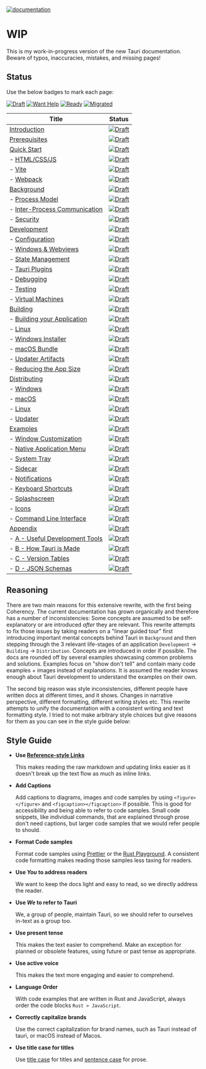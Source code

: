 [![documentation](https://img.shields.io/badge/documentation-github.io-purple.svg)](https://jonaskruckenberg.github.io/tauri-docs-wip)

# WIP

This is my work-in-progress version of the new Tauri documentation.
Beware of typos, inaccuracies, mistakes, and missing pages!

## Status

Use the below badges to mark each page:

[![Draft](https://img.shields.io/badge/Draft-ffa700.svg)]()
[![Want Help](https://img.shields.io/badge/Want%20Help-d62d20.svg)]()
[![Ready](https://img.shields.io/badge/Ready-008744.svg)]()
[![Migrated](https://img.shields.io/badge/Migrated-0057e7.svg)]()

| Title                                                                      | Status                                                      |
| -------------------------------------------------------------------------- | ----------------------------------------------------------- |
| [Introduction](introduction.md)                                            | [![Draft](https://img.shields.io/badge/Draft-ffa700.svg)]() |
| [Prerequisites](prerequisites.md)                                          | [![Draft](https://img.shields.io/badge/Draft-ffa700.svg)]() |
| [Quick Start](quick-start/README.md)                                       | [![Draft](https://img.shields.io/badge/Draft-ffa700.svg)]() |
| - [HTML/CSS/JS](quick-start/html-css-js.md)                                | [![Draft](https://img.shields.io/badge/Draft-ffa700.svg)]() |
| - [Vite](quick-start/vite.md)                                              | [![Draft](https://img.shields.io/badge/Draft-ffa700.svg)]() |
| - [Webpack](quick-start/webpack.md)                                        | [![Draft](https://img.shields.io/badge/Draft-ffa700.svg)]() |
| [Background](background/README.md)                                         | [![Draft](https://img.shields.io/badge/Draft-ffa700.svg)]() |
| - [Process Model](background/process-model.md)                             | [![Draft](https://img.shields.io/badge/Draft-ffa700.svg)]() |
| - [Inter-Process Communication](background/inter-process-communication.md) | [![Draft](https://img.shields.io/badge/Draft-ffa700.svg)]() |
| - [Security](background/security/README.md)                                | [![Draft](https://img.shields.io/badge/Draft-ffa700.svg)]() |
| [Development]()                                                            | [![Draft](https://img.shields.io/badge/Draft-ffa700.svg)]() |
| - [Configuration]()                                                        | [![Draft](https://img.shields.io/badge/Draft-ffa700.svg)]() |
| - [Windows & Webviews](development/windows-and-webviews.md)                | [![Draft](https://img.shields.io/badge/Draft-ffa700.svg)]() |
| - [State Management]()                                                     | [![Draft](https://img.shields.io/badge/Draft-ffa700.svg)]() |
| - [Tauri Plugins]()                                                        | [![Draft](https://img.shields.io/badge/Draft-ffa700.svg)]() |
| - [Debugging](development/debugging.md)                                    | [![Draft](https://img.shields.io/badge/Draft-ffa700.svg)]() |
| - [Testing](development/testing.md)                                        | [![Draft](https://img.shields.io/badge/Draft-ffa700.svg)]() |
| - [Virtual Machines](development/vms.md)                                   | [![Draft](https://img.shields.io/badge/Draft-ffa700.svg)]() |
| [Building]()                                                               | [![Draft](https://img.shields.io/badge/Draft-ffa700.svg)]() |
| - [Building your Application](building/building-your-application.md)       | [![Draft](https://img.shields.io/badge/Draft-ffa700.svg)]() |
| - [Linux](building/linux.md)                                               | [![Draft](https://img.shields.io/badge/Draft-ffa700.svg)]() |
| - [Windows Installer](building/windows-installer.md)                       | [![Draft](https://img.shields.io/badge/Draft-ffa700.svg)]() |
| - [macOS Bundle](building/macos-bundle.md)                                 | [![Draft](https://img.shields.io/badge/Draft-ffa700.svg)]() |
| - [Updater Artifacts](building/updater-artifacts.md)                       | [![Draft](https://img.shields.io/badge/Draft-ffa700.svg)]() |
| - [Reducing the App Size](building/reducing-the-app-size.md)               | [![Draft](https://img.shields.io/badge/Draft-ffa700.svg)]() |
| [Distributing]()                                                           | [![Draft](https://img.shields.io/badge/Draft-ffa700.svg)]() |
| - [Windows](distributing/windows.md)                                       | [![Draft](https://img.shields.io/badge/Draft-ffa700.svg)]() |
| - [macOS](distributing/macos.md)                                           | [![Draft](https://img.shields.io/badge/Draft-ffa700.svg)]() |
| - [Linux]()                                                                | [![Draft](https://img.shields.io/badge/Draft-ffa700.svg)]() |
| - [Updater](distributing/updater.md)                                       | [![Draft](https://img.shields.io/badge/Draft-ffa700.svg)]() |
| [Examples]()                                                               | [![Draft](https://img.shields.io/badge/Draft-ffa700.svg)]() |
| - [Window Customization](examples/window-customization.md)                 | [![Draft](https://img.shields.io/badge/Draft-ffa700.svg)]() |
| - [Native Application Menu](examples/native-application-menu.md)           | [![Draft](https://img.shields.io/badge/Draft-ffa700.svg)]() |
| - [System Tray](examples/system-tray.md)                                   | [![Draft](https://img.shields.io/badge/Draft-ffa700.svg)]() |
| - [Sidecar](examples/sidecar.md)                                           | [![Draft](https://img.shields.io/badge/Draft-ffa700.svg)]() |
| - [Notifications]()                                                        | [![Draft](https://img.shields.io/badge/Draft-ffa700.svg)]() |
| - [Keyboard Shortcuts]()                                                   | [![Draft](https://img.shields.io/badge/Draft-ffa700.svg)]() |
| - [Splashscreen](examples/splashscreen.md)                                 | [![Draft](https://img.shields.io/badge/Draft-ffa700.svg)]() |
| - [Icons](examples/icons.md)                                               | [![Draft](https://img.shields.io/badge/Draft-ffa700.svg)]() |
| - [Command Line Interface](examples/command-line-interface.md)             | [![Draft](https://img.shields.io/badge/Draft-ffa700.svg)]() |
| [Appendix]()                                                               | [![Draft](https://img.shields.io/badge/Draft-ffa700.svg)]() |
| - [A - Useful Development Tools]()                                         | [![Draft](https://img.shields.io/badge/Draft-ffa700.svg)]() |
| - [B - How Tauri is Made]()                                                | [![Draft](https://img.shields.io/badge/Draft-ffa700.svg)]() |
| - [C - Version Tables](appendix/version-tables.md)                         | [![Draft](https://img.shields.io/badge/Draft-ffa700.svg)]() |
| - [D - JSON Schemas](appendix/json-schemas.md)                             | [![Draft](https://img.shields.io/badge/Draft-ffa700.svg)]() |

## Reasoning

There are two main reasons for this extensive rewrite, with the first
being Coherency. The current documentation has grown organically and
therefore has a number of inconsistencies: Some concepts are assumed
to be self-explanatory or are introduced _after_ they are relevant.
This rewrite attempts to fix those issues by taking readers on a
"linear guided tour" first introducing important mental concepts
behind Tauri in `Background` and then stepping through the 3 relevant
life-stages of an application `Development` -> `Building` ->
`Distribution`. Concepts are introduced in order if possible. The docs
are rounded off by several examples showcasing common problems and
solutions. Examples focus on "show don't tell" and contain many code
examples + images instead of explanations. It is assumed the reader
knows enough about Tauri development to understand the examples on
their own.

The second big reason was style inconsistencies, different people have
written docs at different times, and it shows. Changes in narrative
perspective, different formatting, different writing styles etc. This
rewrite attempts to unify the documentation with a consistent writing
and text formatting style. I tried to not make arbitrary style choices
but give reasons for them as you can see in the style guide below:

## Style Guide

- **Use [Reference-style Links]**

  This makes reading the raw markdown and updating links easier as it
  doesn't break up the text flow as much as inline links.

- **Add Captions**

  Add captions to diagrams, images and code samples by using
  `<figure></figure>` and `<figcaption></figcaption>` if possible.
  This is good for accessibility and being able to refer to code
  samples. Small code snippets, like individual commands, that are
  explained through prose don't need captions, but larger code samples
  that we would refer people to should.

- **Format Code samples**

  Format code samples using [Prettier] or the [Rust Playground]. A
  consistent code formatting makes reading those samples less taxing
  for readers.

- **Use _You_ to address readers**

  We want to keep the docs light and easy to read, so we directly
  address the reader.

- **Use _We_ to refer to Tauri**

  We, a group of people, maintain Tauri, so we should refer to
  ourselves in-text as a group too.

- **Use present tense**

  This makes the text easier to comprehend. Make an exception for
  planned or obsolete features, using future or past tense as
  appropriate.

- **Use active voice**

  This makes the text more engaging and easier to comprehend.

- **Language Order**

  With code examples that are written in Rust and JavaScript, always
  order the code blocks `Rust > JavaScript`.

- **Correctly capitalize brands**

  Use the correct capitalization for brand names, such as Tauri
  instead of tauri, or macOS instead of Macos.

- **Use title case for titles**

  Use [title case] for titles and [sentence case] for prose.

[reference-style links]:
  https://www.markdownguide.org/basic-syntax/#reference-style-links
[prettier]: https://prettier.io/playground
[rust playground]: https://play.rust-lang.org/
[title case]: https://en.wikipedia.org/wiki/Title_case
[sentence case]:
  https://en.wikipedia.org/wiki/Letter_case#Sentence_case
